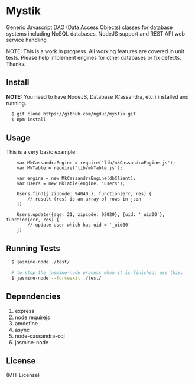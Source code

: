 Mystik
======

Generic Javascript DAO (Data Access Objects) classes for database systems including NoSQL databases, NodeJS support and REST API web service handling

NOTE: This is a work in progress. All working features are covered in unit tests. Please help implement engines for other databases or fix defects. Thanks.

## Install

**NOTE:** You need to have NodeJS, Database (Cassandra, etc.) installed and running.

```sh
  $ git clone https://github.com/ngduc/mystik.git
  $ npm install
```

## Usage

This is a very basic example:

```
    var MkCassandraEngine = require('lib/mkCassandraEngine.js');
    var MkTable = require('lib/mkTable.js');

    var engine = new MkCassandraEngine(dbClient);
    var Users = new MkTable(engine, 'users');

    Users.find({ zipcode: 94040 }, function(err, res) {
        // result (res) is an array of rows in json
    })

    Users.update({age: 21, zipcode: 92020}, {uid: '_uid00'}, function(err, res) {
        // update user which has uid = '_uid00'
    })
```

## Running Tests

```sh
  $ jasmine-node ./test/

  # to stop the jasmine-node process when it is finished, use this:
  $ jasmine-node --forceexit ./test/
```

## Dependencies

1. express
2. node requirejs
3. amdefine
4. async
5. node-cassandra-cql
6. jasmine-node

## License

(MIT License)